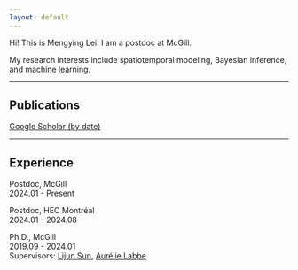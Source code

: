 ```yaml
---
layout: default
---
```


<!-- ## About Me -->
<a id="about-me"></a>
Hi! This is Mengying Lei. I am a postdoc at McGill. 

My research interests include spatiotemporal modeling, Bayesian inference, and machine learning.

------------

## Publications
[Google Scholar (by date)](https://scholar.google.com/citations?hl=en&user=vWdutQIAAAAJ&view_op=list_works&sortby=pubdate)


------------

## Experience
Postdoc, McGill \
2024.01 - Present

Postdoc, HEC Montréal \
2024.01 - 2024.08

Ph.D., McGill \
2019.09 - 2024.01 \
Supervisors: [Lijun Sun](https://lijunsun.github.io/), [Aurélie Labbe](https://www.hec.ca/en/profs/aurelie.labbe.html)
